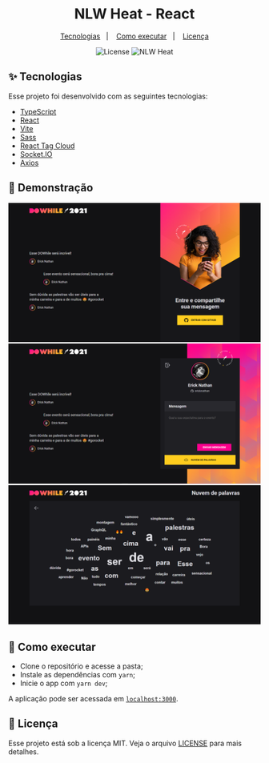 <h1 align="center">NLW Heat - React</h1>

<p align="center">
  <a href="#-tecnologias">Tecnologias</a>&nbsp;&nbsp;&nbsp;|&nbsp;&nbsp;&nbsp;
  <a href="#-como-executar">Como executar</a>&nbsp;&nbsp;&nbsp;|&nbsp;&nbsp;&nbsp;
  <a href="#-licença">Licença</a>
</p>

<p align="center">
  <img alt="License" src="https://img.shields.io/static/v1?label=license&message=MIT&color=8257E5&labelColor=000000">
  <img src="https://img.shields.io/static/v1?label=NLW&message=Heat&color=8257E5&labelColor=000000" alt="NLW Heat" />
</p>

## ✨ Tecnologias

Esse projeto foi desenvolvido com as seguintes tecnologias:

- [TypeScript](https://www.typescriptlang.org/)
- [React](https://reactjs.org/)
- [Vite](https://vitejs.dev/)
- [Sass](https://sass-lang.com/)
- [React Tag Cloud](https://github.com/IjzerenHein/react-tag-cloud)
- [Socket.IO](https://socket.io/)
- [Axios](https://axios-http.com/)

## 🔖 Demonstração
<img src=".github/homepage.png" alt="Página inicial" />
<img src=".github/logged.png" alt="Página para envio de mensagem" />
<img src=".github/clouds.png" alt="Página da nuvem de palavra" />

## 🚀 Como executar

- Clone o repositório e acesse a pasta;
- Instale as dependências com `yarn`;
- Inicie o app com `yarn dev`;

A aplicação pode ser acessada em [`localhost:3000`](http://localhost:3000).

## 📄 Licença

Esse projeto está sob a licença MIT. Veja o arquivo [LICENSE](LICENSE) para mais detalhes.